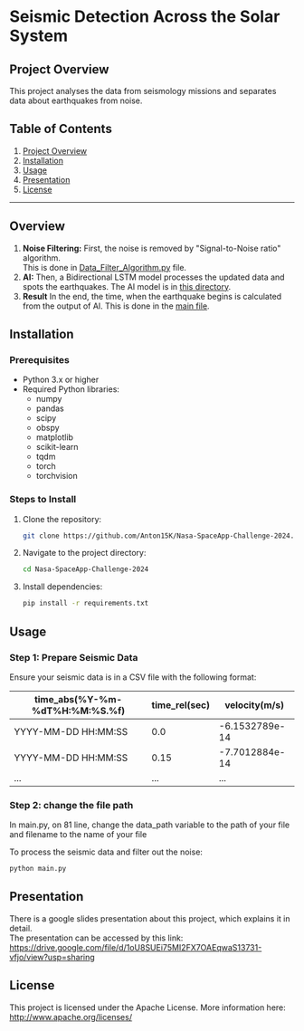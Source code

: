 # **Seismic Detection Across the Solar System**

## **Project Overview**

This project analyses the data from seismology missions and separates data about earthquakes from noise.

## **Table of Contents**

1. [Project Overview](#project-overview)
2. [Installation](#installation)
3. [Usage](#usage)
4. [Presentation](#presentation)
5. [License](#license)

---

## **Overview**

1. **Noise Filtering:** First, the noise is removed by "Signal-to-Noise ratio" algorithm.  
This is done in [Data_Filter_Algorithm.py](Data_Filter_Algorithm.py) file.
2. **AI:** Then, a Bidirectional LSTM model processes the updated data and spots the earthquakes.
The AI model is in [this directory](gangsta_car).
3. **Result** In the end, the time, when the earthquake begins is calculated from the output of AI.
This is done in the [main file](main.py).
## **Installation**

### **Prerequisites**

- Python 3.x or higher
- Required Python libraries:
  - numpy
  - pandas
  - scipy
  - obspy
  - matplotlib
  - scikit-learn
  - tqdm
  - torch
  - torchvision

### **Steps to Install**

1. Clone the repository:
    ```bash
    git clone https://github.com/Anton15K/Nasa-SpaceApp-Challenge-2024.git
    ```

2. Navigate to the project directory:
    ```bash
    cd Nasa-SpaceApp-Challenge-2024
    ```

3. Install dependencies:
    ```bash
    pip install -r requirements.txt
    ```

## **Usage**

### **Step 1: Prepare Seismic Data**

Ensure your seismic data is in a CSV file with the following format:

| time_abs(%Y-%m-%dT%H:%M:%S.%f) | time_rel(sec) | velocity(m/s)  |
|--------------------------------|---------------|----------------|
| YYYY-MM-DD HH:MM:SS            | 0.0           | -6.1532789e-14 |
| YYYY-MM-DD HH:MM:SS            | 0.15          | -7.7012884e-14 |
| ...                            | ...           | ...            |

### **Step 2: change the file path**
In main.py, on 81 line, change the data_path variable to the path of your file and filename to the name of your file

To process the seismic data and filter out the noise:

```bash
python main.py
```

## **Presentation**
There is a google slides presentation about this project, which explains it in detail.  
The presentation can be accessed by this link:
https://drive.google.com/file/d/1oU8SUEi75MI2FX7OAEqwaS13731-vfjo/view?usp=sharing

## **License**
This project is licensed under the Apache License. More information here: http://www.apache.org/licenses/
